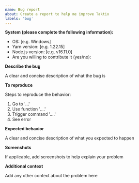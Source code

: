 ```yaml
---
name: Bug report
about: Create a report to help me improve Taktix
labels: 'bug'
---
```


**System (please complete the following information):**

-  OS: [e.g. Windows]
-  Yarn version: [e.g. 1.22.15]
-  Node.js version: [e.g. v16.11.0]
-  Are you willing to contribute it (yes/no):

**Describe the bug**

A clear and concise description of what the bug is

**To reproduce**

Steps to reproduce the behavior:

1. Go to '...'
2. Use function '....'
3. Trigger command '....'
4. See error

**Expected behavior**

A clear and concise description of what you expected to happen

**Screenshots**

If applicable, add screenshots to help explain your problem

**Additional context**

Add any other context about the problem here
